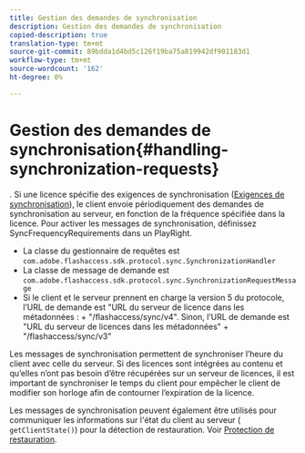 ```yaml
---
title: Gestion des demandes de synchronisation
description: Gestion des demandes de synchronisation
copied-description: true
translation-type: tm+mt
source-git-commit: 89bdda1d4bd5c126f19ba75a819942df901183d1
workflow-type: tm+mt
source-wordcount: '162'
ht-degree: 0%

---
```



# Gestion des demandes de synchronisation{#handling-synchronization-requests}

. Si une licence spécifie des exigences de synchronisation ([Exigences de synchronisation](../../aaxs-protecting-content/content-introduction/content-usage-rules/content-time-based-rules/content-time-based-rules-defining.md#requirements-for-synchronization)), le client envoie périodiquement des demandes de synchronisation au serveur, en fonction de la fréquence spécifiée dans la licence. Pour activer les messages de synchronisation, définissez SyncFrequencyRequirements dans un PlayRight.

* La classe du gestionnaire de requêtes est `com.adobe.flashaccess.sdk.protocol.sync.SynchronizationHandler`
* La classe de message de demande est `com.adobe.flashaccess.sdk.protocol.sync.SynchronizationRequestMessage`
* Si le client et le serveur prennent en charge la version 5 du protocole, l’URL de demande est &quot;URL du serveur de licence dans les métadonnées : + &quot;/flashaccess/sync/v4&quot;. Sinon, l’URL de demande est &quot;URL du serveur de licences dans les métadonnées&quot; + &quot;/flashaccess/sync/v3&quot;

Les messages de synchronisation permettent de synchroniser l’heure du client avec celle du serveur. Si des licences sont intégrées au contenu et qu’elles n’ont pas besoin d’être récupérées sur un serveur de licences, il est important de synchroniser le temps du client pour empêcher le client de modifier son horloge afin de contourner l’expiration de la licence.

Les messages de synchronisation peuvent également être utilisés pour communiquer les informations sur l&#39;état du client au serveur ( `getClientState()`) pour la détection de restauration. Voir [Protection de restauration](../../aaxs-protecting-content/content-implementing-the-license-server/content-processing-aaxs-requests/content-rollback-detection.md).